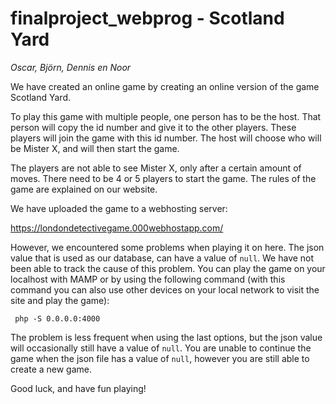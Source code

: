 # finalproject_webprog - Scotland Yard

_Oscar, Björn, Dennis en Noor_

We have created an online game by creating an online version of the game Scotland Yard.

To play this game with multiple people, one person has to be the host. That person will copy the id number and give it to the other players. These players will join the game with this id number. The host will choose who will be Mister X, and will then start the game. 

The players are not able to see Mister X, only after a certain amount of moves. There need to be 4 or 5 players to start the game. The rules of the game are explained on our website.

We have uploaded the game to a webhosting server: 

https://londondetectivegame.000webhostapp.com/

However, we encountered some problems when playing it on here. The json value that is used as our database, can have a value of `null`. We have not been able to track the cause of this problem. You can play the game on your localhost with MAMP or by using the following command (with this command you can also use other devices on your local network to visit the site and play the game):

```
 php -S 0.0.0.0:4000 
```

The problem is less frequent when using the last options, but the json value will occasionally still have a value of `null`. You are unable to continue the game when the json file has a value of `null`, however you are still able to create a new game.

Good luck, and have fun playing!


